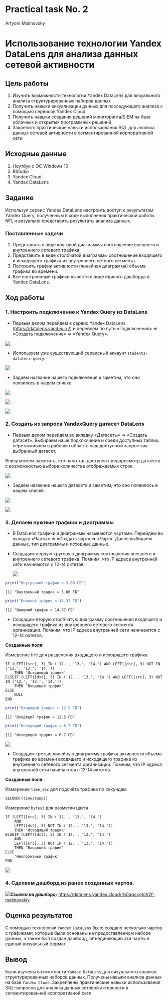 Practical task No. 2
================
Artyom Malinovsky

# Использование технологии Yandex DataLens для анализа данных сетевой активности

## Цель работы

1.  Изучить возможности технологии Yandex DataLens для визуального
    анализа структурированных наборов данных
2.  Получить навыки визуализации данных для последующего анализа с
    помощью сервисов Yandex Cloud
3.  Получить навыки создания решений мониторинга/SIEM на базе облачных и
    открытых программных решений
4.  Закрепить практические навыки использования SQL для анализа данных
    сетевой активности в сегментированной корпоративной сети

## Исходные данные

1.  Ноутбук с ОС Windows 10
2.  RStudio
3.  Yandex Cloud
4.  Yandex DataLens

## Задание

Используя сервис Yandex DataLens настроить доступ к результатам Yandex
Query, полученным в ходе выполнения практической работы №1, и визуально
представить результаты анализа данных.

### Поставленные задачи

1.  Представить в виде круговой диаграммы соотношение внешнего и
    внутреннего сетевого трафика.
2.  Представить в виде столбчатой диаграммы соотношение входящего и
    исходящего трафика из внутреннего сетвого сегмента.
3.  Построить график активности (линейная диаграмма) объема трафика во
    времени.
4.  Все построенные графики вывести в виде единого дашборда в Yandex
    DataLens.

## Ход работы

### 1. Настроить подключение к Yandex Query из DataLens

-   Первым делом перейдём в сервис Yandex DataLens
    (https://datalens.yandex.ru/) и перейдём по пути «Подключения» =\>
    «Создать подключение» =\> «Yandex Query».

![](images/image-1942601646.png)

-   Используем уже существующий сервисный аккаунт
    `students-datalens-query`.

![](images/image-1323189833.png)

-   Задаём название нашего подключения и заметим, что оно появилось в
    нашем списке.

![](images/image-398187093.png)

![](images/image-801080471.png)

![](images/image-1315786476.png)

### 2. Создать из запроса YandexQuery датасет DataLens

-   Первым делом перейдём во вкладку «Датасеты» =\> «Создать датасет».
    Выбираем наше подключение и среди доступных таблиц перетаскиваем в
    рабочую область наш доступный запрос как выбранный датасет.

Внизу можем заметить, что нам стал доступен предпросмотр датасета с
возможностью выбора количества отображаемых строк.

![](images/image-1098026048.png)

-   Задаём название нашего датасета и заметим, что оно появилось в нашем
    списке.

![](images/image-1679573717.png)

![](images/image-589712140.png)

### 3. Делаем нужные графики и диаграммы

-   В DataLens графики и диаграммы называются чартами. Перейдём во
    вкладку «Чарты» =\> «Создать чарт» =\> «Чарт». Далее выбираем
    данные, тип диаграммы и исходные данные.

<!-- -->

-   Создадим первую круговую диаграмму соотношения внешнего и
    внутреннего сетевого трафика. Помним, что IP адреса внутренней сети
    начинаются с 12-14 октетов.

    ![](images/image-1372512301.png)

``` r
print("Внутренний трафик ≈ 3.06 ГБ")
```

    [1] "Внутренний трафик ≈ 3.06 ГБ"

``` r
print("Внешний трафик ≈ 14.37 ГБ")
```

    [1] "Внешний трафик ≈ 14.37 ГБ"

-   Создадим вторую столбчатую диаграмму соотношения входящего и
    исходящего трафика из внутреннего сетевого сегмента организации.
    Помним, что IP адреса внутренней сети начинаются с 12-14 октетов.

**Созданные поля:**

Измерение trfc для разделения входящего и исходящего трафика.

    IF (LEFT([src], 3) IN ('12.', '13.', '14.') AND LEFT([dst], 3) NOT IN ('12.', '13.', '14.'))
        THEN 'Исходящий трафик'
    ELSEIF (LEFT([dst], 3) IN ('12.', '13.', '14.') AND LEFT([src], 3) NOT IN ('12.', '13.', '14.'))
        THEN 'Входящий трафик'
    ELSE
        NULL
    END

``` r
print("Входящий трафик ≈ 12.5 ГБ")
```

    [1] "Входящий трафик ≈ 12.5 ГБ"

``` r
print("Исходящий трафик ≈ 6.7 ГБ")
```

    [1] "Исходящий трафик ≈ 6.7 ГБ"

![](images/image-1398612802.png)

-   Создадим третью линейную диаграмму графика активности объема трафика
    во времени входящего и исходящего трафика из внутреннего сетевого
    сегмента организации. Помним, что IP адреса внутренней сети
    начинаются с 12-14 октетов.

**Созданные поля:**

Измерение `time_sec` для подсчёта трафика по секундам

    SECOND([timestamp])

Измерение `bytes3` для разметки цвета

    IF (LEFT([src], 3) IN ('12.', '13.', '14.') 
        AND 
        LEFT([dst], 3) NOT IN ('12.', '13.', '14.'))
        THEN 'Исходящий трафик'
    ELSEIF (LEFT([dst], 3) IN ('12.', '13.', '14.') 
        AND 
        LEFT([src], 3) NOT IN ('12.', '13.', '14.'))
        THEN 'Входящий трафик'
    ELSE
        'Неопознаный трафик'
    END

![](images/image-1773072853.png)

### 4. Сделаем дашборд из ранее созданных чартов.

![](images/image-2088849035.png)***Ссылка на дашборд:***
https://datalens.yandex.cloud/rb0qqccqtoh2f-malinovskiy

## Оценка результатов

С помощью технологии `Yandex DataLens` было создано несколько чартов с
графиками, которые были основаны на предоставленном наборе данных, а
также был создан дашборд, объединяющий эти чарты в единый визуальный
формат.

## Вывод

Были изучены возможности `Yandex DataLens` для визуального анализа
структурированных наборов данных. Получены навыки анализа данных на базе
`Yandex Cloud`. Закреплены практические навыки использования
SQL-запросов для анализа данных сетевой активности в сегментированной
корпоративной сети.
